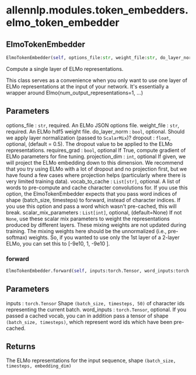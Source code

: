 # allennlp.modules.token_embedders.elmo_token_embedder

## ElmoTokenEmbedder
```python
ElmoTokenEmbedder(self, options_file:str, weight_file:str, do_layer_norm:bool=False, dropout:float=0.5, requires_grad:bool=False, projection_dim:int=None, vocab_to_cache:List[str]=None, scalar_mix_parameters:List[float]=None) -> None
```

Compute a single layer of ELMo representations.

This class serves as a convenience when you only want to use one layer of
ELMo representations at the input of your network.  It's essentially a wrapper
around Elmo(num_output_representations=1, ...)

Parameters
----------
options_file : ``str``, required.
    An ELMo JSON options file.
weight_file : ``str``, required.
    An ELMo hdf5 weight file.
do_layer_norm : ``bool``, optional.
    Should we apply layer normalization (passed to ``ScalarMix``)?
dropout : ``float``, optional, (default = 0.5).
    The dropout value to be applied to the ELMo representations.
requires_grad : ``bool``, optional
    If True, compute gradient of ELMo parameters for fine tuning.
projection_dim : ``int``, optional
    If given, we will project the ELMo embedding down to this dimension.  We recommend that you
    try using ELMo with a lot of dropout and no projection first, but we have found a few cases
    where projection helps (particularly where there is very limited training data).
vocab_to_cache : ``List[str]``, optional.
    A list of words to pre-compute and cache character convolutions
    for. If you use this option, the ElmoTokenEmbedder expects that you pass word
    indices of shape (batch_size, timesteps) to forward, instead
    of character indices. If you use this option and pass a word which
    wasn't pre-cached, this will break.
scalar_mix_parameters : ``List[int]``, optional, (default=None)
    If not ``None``, use these scalar mix parameters to weight the representations
    produced by different layers. These mixing weights are not updated during
    training. The mixing weights here should be the unnormalized (i.e., pre-softmax)
    weights. So, if you wanted to use only the 1st layer of a 2-layer ELMo,
    you can set this to [-9e10, 1, -9e10 ].

### forward
```python
ElmoTokenEmbedder.forward(self, inputs:torch.Tensor, word_inputs:torch.Tensor=None) -> torch.Tensor
```

Parameters
----------
inputs : ``torch.Tensor``
    Shape ``(batch_size, timesteps, 50)`` of character ids representing the current batch.
word_inputs : ``torch.Tensor``, optional.
    If you passed a cached vocab, you can in addition pass a tensor of shape
    ``(batch_size, timesteps)``, which represent word ids which have been pre-cached.

Returns
-------
The ELMo representations for the input sequence, shape
``(batch_size, timesteps, embedding_dim)``

